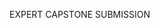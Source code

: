 EXPERT CAPSTONE SUBMISSION

[![<wakBangkit>](https://circleci.com/gh/wakBangkit/TheMoviewerSubmission.svg?style=svg)](https://circleci.com/gh/wakBangkit/TheMoviewerSubmission)
